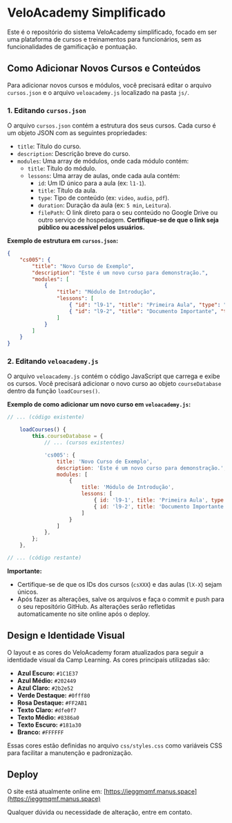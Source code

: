 # VeloAcademy Simplificado

Este é o repositório do sistema VeloAcademy simplificado, focado em ser uma plataforma de cursos e treinamentos para funcionários, sem as funcionalidades de gamificação e pontuação.

## Como Adicionar Novos Cursos e Conteúdos

Para adicionar novos cursos e módulos, você precisará editar o arquivo `cursos.json` e o arquivo `veloacademy.js` localizado na pasta `js/`.

### 1. Editando `cursos.json`

O arquivo `cursos.json` contém a estrutura dos seus cursos. Cada curso é um objeto JSON com as seguintes propriedades:

-   `title`: Título do curso.
-   `description`: Descrição breve do curso.
-   `modules`: Uma array de módulos, onde cada módulo contém:
    -   `title`: Título do módulo.
    -   `lessons`: Uma array de aulas, onde cada aula contém:
        -   `id`: Um ID único para a aula (ex: `l1-1`).
        -   `title`: Título da aula.
        -   `type`: Tipo de conteúdo (ex: `video`, `audio`, `pdf`).
        -   `duration`: Duração da aula (ex: `5 min`, `Leitura`).
        -   `filePath`: O link direto para o seu conteúdo no Google Drive ou outro serviço de hospedagem. **Certifique-se de que o link seja público ou acessível pelos usuários.**

**Exemplo de estrutura em `cursos.json`:**

```json
{
    "cs005": {
        "title": "Novo Curso de Exemplo",
        "description": "Este é um novo curso para demonstração.",
        "modules": [
            {
                "title": "Módulo de Introdução",
                "lessons": [
                    { "id": "l9-1", "title": "Primeira Aula", "type": "video", "duration": "5 min", "filePath": "LINK_DO_SEU_VIDEO" },
                    { "id": "l9-2", "title": "Documento Importante", "type": "pdf", "duration": "Leitura", "filePath": "LINK_DO_SEU_PDF" }
                ]
            }
        ]
    }
}
```

### 2. Editando `veloacademy.js`

O arquivo `veloacademy.js` contém o código JavaScript que carrega e exibe os cursos. Você precisará adicionar o novo curso ao objeto `courseDatabase` dentro da função `loadCourses()`.

**Exemplo de como adicionar um novo curso em `veloacademy.js`:**

```javascript
// ... (código existente)

    loadCourses() {
        this.courseDatabase = {
            // ... (cursos existentes)

            'cs005': {
                title: 'Novo Curso de Exemplo',
                description: 'Este é um novo curso para demonstração.',
                modules: [
                    {
                        title: 'Módulo de Introdução',
                        lessons: [
                            { id: 'l9-1', title: 'Primeira Aula', type: 'video', duration: '5 min', filePath: 'LINK_DO_SEU_VIDEO' },
                            { id: 'l9-2', title: 'Documento Importante', type: 'pdf', duration: 'Leitura', filePath: 'LINK_DO_SEU_PDF' }
                        ]
                    }
                ]
            },
        };
    },

// ... (código restante)
```

**Importante:**

-   Certifique-se de que os IDs dos cursos (`csXXX`) e das aulas (`lX-X`) sejam únicos.
-   Após fazer as alterações, salve os arquivos e faça o commit e push para o seu repositório GitHub. As alterações serão refletidas automaticamente no site online após o deploy.

## Design e Identidade Visual

O layout e as cores do VeloAcademy foram atualizados para seguir a identidade visual da Camp Learning. As cores principais utilizadas são:

-   **Azul Escuro:** `#1C1E37`
-   **Azul Médio:** `#202449`
-   **Azul Claro:** `#2b2e52`
-   **Verde Destaque:** `#0fff80`
-   **Rosa Destaque:** `#FF2AB1`
-   **Texto Claro:** `#dfe0f7`
-   **Texto Médio:** `#8386a0`
-   **Texto Escuro:** `#181a30`
-   **Branco:** `#FFFFFF`

Essas cores estão definidas no arquivo `css/styles.css` como variáveis CSS para facilitar a manutenção e padronização.

## Deploy

O site está atualmente online em: [https://ieggmqmf.manus.space](https://ieggmqmf.manus.space)

Qualquer dúvida ou necessidade de alteração, entre em contato.


